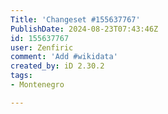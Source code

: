 ```yaml
---
Title: 'Changeset #155637767'
PublishDate: 2024-08-23T07:43:46Z
id: 155637767
user: Zenfiric
comment: 'Add #wikidata'
created_by: iD 2.30.2
tags:
- Montenegro

---
```

